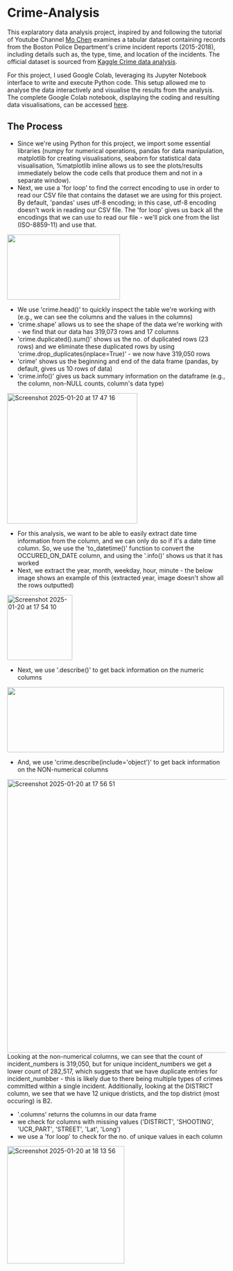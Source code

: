 # Crime-Analysis

This explaratory data analysis project, inspired by and following the tutorial of Youtube Channel [Mo Chen](https://www.youtube.com/@mo-chen) examines a tabular dataset containing records from the Boston Police Department's crime incident reports (2015-2018), including details such as, the type, time, and location of the incidents.
The official dataset is sourced from [Kaggle Crime data analysis](https://www.kaggle.com/code/sevgisarac/crime-data-analysis).

For this project, I used Google Colab, leveraging its Jupyter Notebook interface to write and execute Python code. This setup allowed me to analyse the data interactively and visualise the results from the analysis. The complete Google Colab notebook, displaying the coding and resulting data visualisations, can be accessed [here](https://github.com/03LimbuA/Crime-Analysis/blob/main/CrimeANALYSIS.ipynb).

## The Process
- Since we're using Python for this project, we import some essential libraries (numpy for numerical operations, pandas for data manipulation, matplotlib for creating visualisations, seaborn for statistical data visualisation, %matplotlib inline allows us to see the plots/results immediately below the code cells that produce them and not in a separate window).
- Next, we use a 'for loop' to find the correct encoding to use in order to read our CSV file that contains the dataset we are using for this project. By default, 'pandas' uses utf-8 encoding; in this case, utf-8 encoding doesn't work in reading our CSV file. The 'for loop' gives us back all the encodings that we can use to read our file - we'll pick one from the list (ISO-8859-11) and use that.
<img src="https://github.com/user-attachments/assets/9beff80a-4be4-48a8-bd16-5ff242237798" width="260" height="150"> 

- We use 'crime.head()' to quickly inspect the table we're working with (e.g., we can see the columns and the values in the columns)
- 'crime.shape' allows us to see the shape of the data we're working with - we find that our data has 319,073 rows and 17 columns
- 'crime.duplicated().sum()' shows us the no. of duplicated rows (23 rows) and we eliminate these duplicated rows by using 'crime.drop_duplicates(inplace=True)' - we now have 319,050 rows
- 'crime' shows us the beginning and end of the data frame (pandas, by default, gives us 10 rows of data)
- 'crime.info()' gives us back summary information on the dataframe (e.g., the column, non-NULL counts, column's data type)
<img width="300" alt="Screenshot 2025-01-20 at 17 47 16" src="https://github.com/user-attachments/assets/9ed6f455-be8d-452a-b240-9cae7c4a94e4" />

- For this analysis, we want to be able to easily extract date time information from the column, and we can only do so if it's a date time column. So, we use the 'to_datetime()' function to convert the OCCURED_ON_DATE column, and using the '.info()' shows us that it has worked
- Next, we extract the year, month, weekday, hour, minute - the below image shows an example of this (extracted year, image doesn't show all the rows outputted)
<img width="150" alt="Screenshot 2025-01-20 at 17 54 10" src="https://github.com/user-attachments/assets/f3d9233c-15c8-4a72-a9fb-d4ce57664e27" />

- Next, we use '.describe()' to get back information on the numeric columns
<img src="https://github.com/user-attachments/assets/f238e420-333d-40f6-bdcd-8e26927a6b49" width="500" height="150">

- And, we use 'crime.describe(include='object')' to get back information on the NON-numerical columns
<img width="629" alt="Screenshot 2025-01-20 at 17 56 51" src="https://github.com/user-attachments/assets/5d988aa5-75b6-4e84-a519-b53bb0a0bb7c" />
Looking at the non-numerical columns, we can see that the count of incident_numbers is 319,050, but for unique incident_numbers we get a lower count of 282,517, which suggests that we have duplicate entries for incident_numbber - this is likely due to there being multiple types of crimes committed within a single incident. Additionally, looking at the DISTRICT column, we see that we have 12 unique dristicts, and the top district (most occuring) is B2.

- '.columns' returns the columns in our data frame
- we check for columns with missing values ('DISTRICT', 'SHOOTING', 'UCR_PART', 'STREET', 'Lat', 'Long')
- we use a 'for loop' to check for the no. of unique values in each column
<img width="270" alt="Screenshot 2025-01-20 at 18 13 56" src="https://github.com/user-attachments/assets/67f8594b-0116-4f8c-9996-6111d4ea4ebb" />
